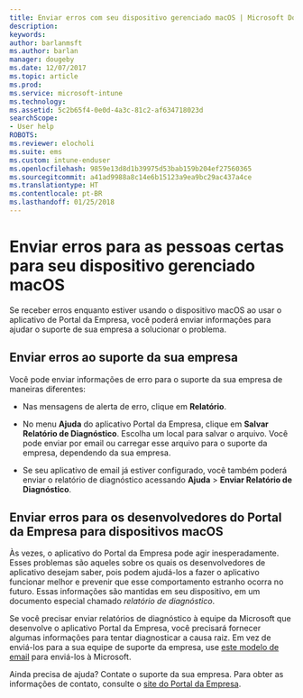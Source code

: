 ```yaml
---
title: Enviar erros com seu dispositivo gerenciado macOS | Microsoft Docs
description: 
keywords: 
author: barlanmsft
ms.author: barlan
manager: dougeby
ms.date: 12/07/2017
ms.topic: article
ms.prod: 
ms.service: microsoft-intune
ms.technology: 
ms.assetid: 5c2b65f4-0e0d-4a3c-81c2-af634718023d
searchScope:
- User help
ROBOTS: 
ms.reviewer: elocholi
ms.suite: ems
ms.custom: intune-enduser
ms.openlocfilehash: 9859e13d8d1b39975d53bab159b204ef27560365
ms.sourcegitcommit: a41ad9988a8c14e6b15123a9ea9bc29ac437a4ce
ms.translationtype: HT
ms.contentlocale: pt-BR
ms.lasthandoff: 01/25/2018
---
```

# <a name="submit-errors-to-the-right-people-for-your-managed-macos-device"></a>Enviar erros para as pessoas certas para seu dispositivo gerenciado macOS

Se receber erros enquanto estiver usando o dispositivo macOS ao usar o aplicativo de Portal da Empresa, você poderá enviar informações para ajudar o suporte de sua empresa a solucionar o problema.

## <a name="send-errors-to-your-company-support"></a>Enviar erros ao suporte da sua empresa

 Você pode enviar informações de erro para o suporte da sua empresa de maneiras diferentes:

-   Nas mensagens de alerta de erro, clique em **Relatório**.

-   No menu **Ajuda** do aplicativo Portal da Empresa, clique em **Salvar Relatório de Diagnóstico**. Escolha um local para salvar o arquivo. Você pode enviar por email ou carregar esse arquivo para o suporte da empresa, dependendo da sua empresa.

- Se seu aplicativo de email já estiver configurado, você também poderá enviar o relatório de diagnóstico acessando **Ajuda** > **Enviar Relatório de Diagnóstico**.

## <a name="send-errors-to-the-company-portal-developers-for-macos-devices"></a>Enviar erros para os desenvolvedores do Portal da Empresa para dispositivos macOS

Às vezes, o aplicativo do Portal da Empresa pode agir inesperadamente. Esses problemas são aqueles sobre os quais os desenvolvedores de aplicativo desejam saber, pois podem ajudá-los a fazer o aplicativo funcionar melhor e prevenir que esse comportamento estranho ocorra no futuro. Essas informações são mantidas em seu dispositivo, em um documento especial chamado _relatório de diagnóstico_.

Se você precisar enviar relatórios de diagnóstico à equipe da Microsoft que desenvolve o aplicativo Portal da Empresa, você precisará fornecer algumas informações para tentar diagnosticar a causa raiz. Em vez de enviá-los para a sua equipe de suporte da empresa, use <a href="mailto:IntuneCPiOSfeedback@microsoft.com?subject=My Company Portal App Closed Unexpectedly&body=Press and hold, then paste your copied Company Portal app logs here.">este modelo de email</a> para enviá-los à Microsoft.

Ainda precisa de ajuda? Contate o suporte da sua empresa. Para obter as informações de contato, consulte o [site do Portal da Empresa](https://portal.manage.microsoft.com#HelpDeskDialog).
